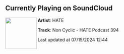 ## Currently Playing on SoundCloud

[<img align="left" width="100" src="https://i1.sndcdn.com/artworks-d1i927nTCUuKuYld-u5ikOg-t500x500.jpg">](https://soundcloud.com/hate_music/non-cyclic-hate-podcast-394)

**Artist**: HATE 

**Track**: Non Cyclic - HATE Podcast 394

Last updated at 07/15/2024 12:44
